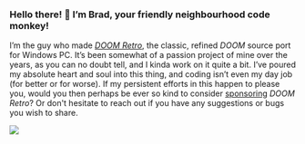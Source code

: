 ### Hello there! :wave: I’m Brad, your friendly neighbourhood code monkey!

I’m the guy who made [*DOOM Retro*](https://github.com/bradharding/doomretro), the classic, refined *DOOM* source port for Windows PC. It’s been somewhat of a passion project of mine over the years, as you can no doubt tell, and I kinda work on it quite a bit. I’ve poured my absolute heart and soul into this thing, and coding isn’t even my day job (for better or for worse). If my persistent efforts in this happen to please you, would you then perhaps be ever so kind to consider [sponsoring](https://github.com/bradharding/doomretro/wiki/SPONSOR) *DOOM Retro*? Or don't hesitate to reach out if you have any suggestions or bugs you wish to share.

![](https://github.com/bradharding/www.doomretro.com/raw/master/rainbow.png)
